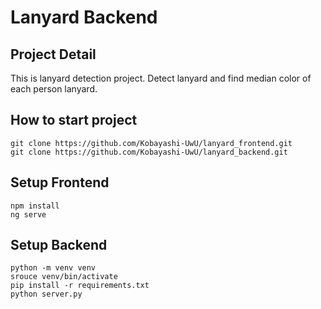 # Lanyard Backend
## Project Detail
This is lanyard detection project. Detect lanyard and find median color of each person lanyard.

## How to start project
```
git clone https://github.com/Kobayashi-UwU/lanyard_frontend.git
git clone https://github.com/Kobayashi-UwU/lanyard_backend.git
```
## Setup Frontend
```
npm install
ng serve
```

## Setup Backend
```
python -m venv venv
srouce venv/bin/activate
pip install -r requirements.txt
python server.py
```
